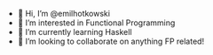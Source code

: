 - 👋 Hi, I’m @emilhotkowski
- 👀 I’m interested in Functional Programming
- 🌱 I’m currently learning Haskell
- 💞️ I’m looking to collaborate on anything FP related!

<!---
emilhotkowski/emilhotkowski is a ✨ special ✨ repository because its `README.md` (this file) appears on your GitHub profile.
You can click the Preview link to take a look at your changes.
--->
